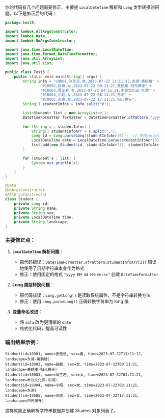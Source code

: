 你的代码有几个问题需要修正，主要是 `LocalDateTime` 解析和 `Long` 类型转换的问题。以下是修正后的代码：

```java
package test3;

import lombok.AllArgsConstructor;
import lombok.Data;
import lombok.NoArgsConstructor;

import java.time.LocalDateTime;
import java.time.format.DateTimeFormatter;
import java.util.ArrayList;
import java.util.List;

public class Test3 {
    public static void main(String[] args) {
        String info = "10001,张无忌,男,2023-07-22 11:11:12,东湖-黄鹤楼" +
                "#10002,赵敏,女,2023-07-22 09:11:21,黄鹤楼-归元禅寺" +
                "#10003,周芷若,女,2023-07-22 04:11:21,木兰文化区-东湖" +
                "#10004,小昭,女,2023-07-22 08:11:21,东湖" +
                "#10005,灭绝,女,2023-07-22 17:11:21,归元禅寺";
        String[] studentInfos = info.split("#");

        List<Student> list = new ArrayList<>();
        DateTimeFormatter formatter = DateTimeFormatter.ofPattern("yyyy-MM-dd HH:mm:ss");
        
        for (String s : studentInfos) {
            String[] studentInfoArr = s.split(",");
            Long id = Long.parseLong(studentInfoArr[0]);  // 使用parseLong而不是getLong
            LocalDateTime date = LocalDateTime.parse(studentInfoArr[3], formatter);
            list.add(new Student(id, studentInfoArr[1], studentInfoArr[2], date, studentInfoArr[4]));
        }

        for (Student s : list) {
            System.out.println(s);
        }
    }
}

@Data
@NoArgsConstructor
@AllArgsConstructor
class Student {
    private Long id;
    private String name;
    private String sex;
    private LocalDateTime time;
    private String landscape;
}
```

### 主要修正点：

1. **`LocalDateTime` 解析问题**：
    - 原代码错误：`DateTimeFormatter.ofPattern(studentInfoArr[3])` 错误地使用了日期字符串本身作为格式
    - 修正：使用固定的格式 `"yyyy-MM-dd HH:mm:ss"` 创建 `DateTimeFormatter`

2. **Long 类型转换问题**：
    - 原代码错误：`Long.getLong()` 是读取系统属性，不是字符串转换方法
    - 修正：使用 `Long.parseLong()` 正确转换字符串为 long 值

3. **变量命名改进**：
    - 将 `data` 改为更清晰的 `date`
    - 格式化代码，提高可读性

### 输出结果示例：
```
Student(id=10001, name=张无忌, sex=男, time=2023-07-22T11:11:12, landscape=东湖-黄鹤楼)
Student(id=10002, name=赵敏, sex=女, time=2023-07-22T09:11:21, landscape=黄鹤楼-归元禅寺)
Student(id=10003, name=周芷若, sex=女, time=2023-07-22T04:11:21, landscape=木兰文化区-东湖)
Student(id=10004, name=小昭, sex=女, time=2023-07-22T08:11:21, landscape=东湖)
Student(id=10005, name=灭绝, sex=女, time=2023-07-22T17:11:21, landscape=归元禅寺)
```

这样就能正确解析字符串数据并创建 Student 对象列表了。